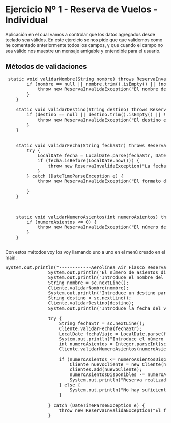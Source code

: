 # Ejercicio Nº 1 - Reserva de Vuelos - Individual
Aplicación en el cual vamos a controlar que los datos agregados desde teclado sea válidos.
En este ejercicio se nos pide que que validemos como he comentado anteriormente todos los campos, y que cuando 
el campo no sea válido nos muestre un mensaje amigable y entendible para el usuario. 

## Métodos de validaciones

<pre>
 static void validarNombre(String nombre) throws ReservaInvalidaException {
        if (nombre == null || nombre.trim().isEmpty() || !nombre.matches("^[\\p{L}\\s]+$")) {
            throw new ReservaInvalidaException("El nombre del viajero es requerido y debe contener letras, incluyendo acentos y espacios.");
        }
    }

    static void validarDestino(String destino) throws ReservaInvalidaException {
        if (destino == null || destino.trim().isEmpty() || !destino.matches("^[\\p{L}\\s]+$")) {
            throw new ReservaInvalidaException("El destino es requerido y debe contener letras, incluyendo acentos y espacios.");
        }
    }


    static void validarFecha(String fechaStr) throws ReservaInvalidaException {
        try {
            LocalDate fecha = LocalDate.parse(fechaStr, DateTimeFormatter.ofPattern("dd/MM/yyyy"));
            if (fecha.isBefore(LocalDate.now())) {
                throw new ReservaInvalidaException("La fecha de viaje debe ser en el futuro.");
            }
        } catch (DateTimeParseException e) {
            throw new ReservaInvalidaException("El formato de la fecha no es válido.");

        }
    }



    static void validarNumeroAsientos(int numeroAsientos) throws ReservaInvalidaException {
        if (numeroAsientos <= 0) {
            throw new ReservaInvalidaException("El número de asientos debe ser mayor que cero.");
        }
    }

</pre>

Con estos métodos voy los voy llamando uno a uno en el menú creado en el main:

<pre>
System.out.println("------------Aerolínea Air Fiasco Reserva de Vuelos------------");
                System.out.println("El número de asientos disponibles en el vuelo es: " + numeroAsientosDisponibles);
                System.out.println("Introduce el nombre del viajero:");
                String nombre = sc.nextLine();
                Cliente.validarNombre(nombre);
                System.out.println("Introduce un destino para el viaje:");
                String destino = sc.nextLine();
                Cliente.validarDestino(destino);
                System.out.println("Introduce la fecha del viaje (dd/MM/yyyy):");

                try {
                    String fechaStr = sc.nextLine();
                    Cliente.validarFecha(fechaStr);
                    LocalDate fechaViaje = LocalDate.parse(fechaStr, formatter);
                    System.out.println("Introduce el número de asientos deseados:");
                    int numeroAsientos = Integer.parseInt(sc.nextLine());
                    Cliente.validarNumeroAsientos(numeroAsientos);

                    if (numeroAsientos <= numeroAsientosDisponibles) {
                        Cliente nuevoCliente = new Cliente(nombre, destino, fechaViaje, numeroAsientos);
                        clientes.add(nuevoCliente);
                        numeroAsientosDisponibles -= numeroAsientos; // Restar asientos reservados
                        System.out.println("Reserva realizada con éxito.");
                    } else {
                        System.out.println("No hay suficientes asientos disponibles. Por favor, intenta con un número menor de asientos o espere al siguiene vuelo. Gracias.");
                    }

                } catch (DateTimeParseException e) {
                    throw new ReservaInvalidaException("El formato de la fecha no es válido. Utiliza el formato dd/MM/yyyy.");
                }

</pre>

